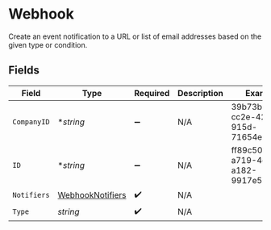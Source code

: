 # Webhook

Create an event notification to a URL or list of email addresses based on the given type or condition.


## Fields

| Field                                                       | Type                                                        | Required                                                    | Description                                                 | Example                                                     |
| ----------------------------------------------------------- | ----------------------------------------------------------- | ----------------------------------------------------------- | ----------------------------------------------------------- | ----------------------------------------------------------- |
| `CompanyID`                                                 | **string*                                                   | :heavy_minus_sign:                                          | N/A                                                         | 39b73b17-cc2e-429e-915d-71654e9dcd1e                        |
| `ID`                                                        | **string*                                                   | :heavy_minus_sign:                                          | N/A                                                         | ff89c50e-a719-4ef5-a182-9917e53927b6                        |
| `Notifiers`                                                 | [WebhookNotifiers](../../models/shared/webhooknotifiers.md) | :heavy_check_mark:                                          | N/A                                                         |                                                             |
| `Type`                                                      | *string*                                                    | :heavy_check_mark:                                          | N/A                                                         |                                                             |